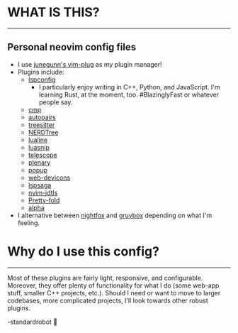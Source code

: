 # WHAT IS THIS?
---
## Personal neovim config files
- I use [junegunn's vim-plug](https://github.com/junegunn/vim-plug) as my plugin manager!
- Plugins include:
    - [lspconfig](https://github.com/neovim/nvim-lspconfig)
        - I particularly enjoy writing in C++, Python, and JavaScript. I'm learning Rust, at the moment, too. \#BlazinglyFast or whatever people say.
    - [cmp](https://github.com/hrsh7th/cmp-nvim-lsp)
    - [autopairs](https://github.com/windwp/nvim-autopairs)
    - [treesitter](https://github.com/nvim-treesitter/nvim-treesitter)
    - [NERDTree](https://github.com/preservim/nerdtree)
    - [lualine](https://github.com/nvim-lualine/lualine.nvim)
    - [luasnip](https://github.com/L3MON4D3/LuaSnip)
    - [telescope](https://github.com/nvim-telescope/telescope.nvim)
    - [plenary](https://github.com/nvim-lua/plenary.nvim)
    - [popup](https://github.com/nvim-lua/popup.nvim)
    - [web-devicons](https://github.com/kyazdani42/nvim-web-devicons)
    - [lspsaga](https://github.com/glepnir/lspsaga.nvim)
    - [nvim-jdtls](https://github.com/mfussenegger/nvim-jdtls)
    - [Pretty-fold](https://github.com/anuvyklack/pretty-fold.nvim)
    - [alpha](https://github.com/goolord/alpha-nvim)
- I alternative between [nightfox](https://github.com/EdenEast/nightfox.nvim) and [gruvbox](https://github.com/morhetz/gruvbox) depending on what I'm feeling.

# Why do I use this config?
---
Most of these plugins are fairly light, responsive, and configurable. Moreover, they offer plenty of functionality for what I do (some web-app stuff, smaller C++ projects, etc.). Should I need or want to move to larger codebases, more complicated projects, I'll look towards other robust plugins.

-standardrobot :robot:
